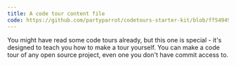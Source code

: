 ```yaml
---
title: A code tour content file
code: https://github.com/partyparrot/codetours-starter-kit/blob/ff549496a34638b7d940b915a68aae567bf2cce4/my-first-step.md
---
```



You might have read some code tours already, but this one is special - it's designed to teach you how to make a tour yourself. You can make a code tour of any open source project, even one you don't have commit access to.

